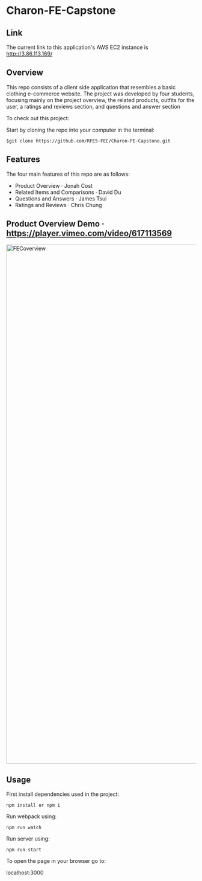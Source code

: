 # Charon-FE-Capstone

## Link
The current link to this application's AWS EC2 instance is http://3.86.113.169/

## Overview
This repo consists of a client side application that resembles a basic clothing e-commerce website. The project was developed by four students, focusing mainly on the project overview, the related products, outfits for the user, a ratings and reviews section, and questions and answer section 

To check out this project:

Start by cloning the repo into your computer in the terminal:

`$git clone https://github.com/RFE5-FEC/Charon-FE-Capstone.git`

## Features
The four main features of this repo are as follows:
* Product Overview · Jonah Cost
* Related Items and Comparisons · David Du
* Questions and Answers · James Tsui
* Ratings and Reviews · Chris Chung

## Product Overview Demo · https://player.vimeo.com/video/617113569
<img width="1376" alt="FECoverview" src="https://user-images.githubusercontent.com/72520699/135125958-c2f72cec-c398-415b-b9b0-9e7600754d47.png">


## Usage

First install dependencies used in the project:

`npm install or npm i`

Run webpack using:

`npm run watch`

Run server using:

`npm run start`

To open the page in your browser go to:

localhost:3000
